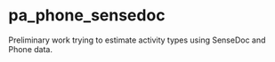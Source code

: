 # pa_phone_sensedoc
Preliminary work trying to estimate activity types using SenseDoc and Phone data. 

